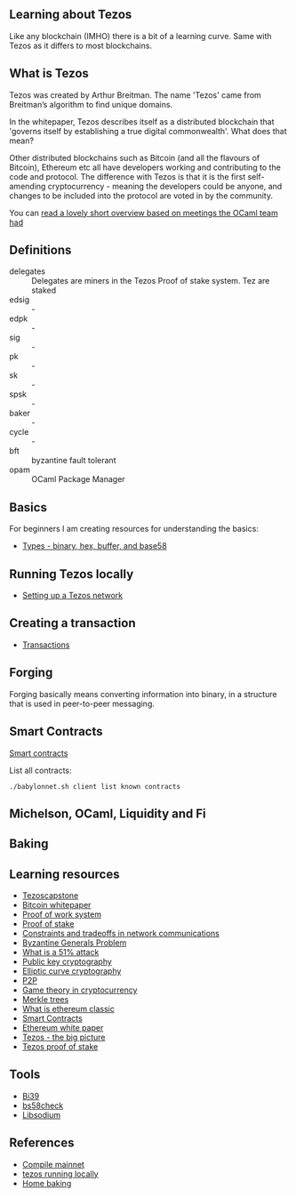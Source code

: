 ## Learning about Tezos

Like any blockchain (IMHO) there is a bit of a learning curve. Same with Tezos as it differs to most blockchains.

## What is Tezos

Tezos was created by Arthur Breitman. The name 'Tezos' came from Breitman’s algorithm to find unique domains.

In the whitepaper, Tezos describes itself as a distributed blockchain that 'governs itself by establishing a true digital commonwealth'. What does that mean?

Other distributed blockchains such as Bitcoin (and all the flavours of Bitcoin), Ethereum etc all have developers working and contributing to the code and protocol. The difference with Tezos is that it is the first self-amending cryptocurrency - meaning the developers could be anyone, and changes to be included into the protocol are voted in by the community.

You can [read a lovely short overview based on meetings the OCaml team had](https://ocaml.org/meetings/ocaml/2017/.extended-abstract__2017__benjamin-canou_gregoire-henry_pierre-chambart_fabrice-le-fessant_arthur-breitman__tezos-the-ocaml-crypto-ledger.pdf)

## Definitions

<dl>
  <dt>delegates</dt>
  <dd>Delegates are miners in the Tezos Proof of stake system. Tez are staked</dd>
  <dt>edsig</dt>
  <dd>-</dd>
  <dt>edpk</dt>
  <dd>-</dd>
  <dt>sig</dt>
  <dd>-</dd>
  <dt>pk</dt>
  <dd>-</dd>
  <dt>sk</dt>
  <dd>-</dd>
  <dt>spsk</dt>
  <dd>-</dd>
  <dt>baker</dt>
  <dd>-</dd>
  <dt>cycle</dt>
  <dd>-</dd>
  <dt>bft</dt>
  <dd>byzantine fault tolerant</dd>
  <dt>opam</dt>
  <dd>OCaml Package Manager</dd>
</dl>

## Basics

For beginners I am creating resources for understanding the basics:

- [Types - binary, hex, buffer, and base58](./TYPES.md)

## Running Tezos locally

- [Setting up a Tezos network](./SETUP.md)

## Creating a transaction

- [Transactions](./TRANSACTIONS.md)

## Forging

Forging basically means converting information into binary, in a structure that is used in peer-to-peer messaging.

## Smart Contracts

[Smart contracts](./SMART-CONTRACTS.md)

List all contracts:

```
./babylonnet.sh client list known contracts
```

## Michelson, OCaml, Liquidity and Fi

## Baking

## Learning resources

- [Tezoscapstone](https://tezoscapstone.com)
- [Bitcoin whitepaper](https://bitcoin.org/bitcoin.pdf/)
- [Proof of work system](https://en.wikipedia.org/wiki/Proof-of-work_system/)
- [Proof of stake](https://en.wikipedia.org/wiki/Proof-of-stake/)
- [Constraints and tradeoffs in network communications](http://hydra.infosys.tuwien.ac.at/teaching/courses/AdvancedDistributedSystems/download/1975_Akkoyunlu,%20Ekanadham,%20Huber_Some%20constraints%20and%20tradeoffs%20in%20the%20design%20of%20network%20communications.pdf)
- [Byzantine Generals Problem](https://marknelson.us/posts/2007/07/23/byzantine.html)
- [What is a 51% attack](https://medium.com/coinmonks/what-is-a-51-attack-or-double-spend-attack-aa108db63474/)
- [Public key cryptography](https://en.wikipedia.org/wiki/Public-key_cryptography/)
- [Elliptic curve cryptography](https://en.wikipedia.org/wiki/Elliptic-curve_cryptography/)
- [P2P](https://en.wikipedia.org/wiki/Peer-to-peer/)
- [Game theory in cryptocurrency](https://blockgeeks.com/guides/cryptocurrency-game-theory//)
- [Merkle trees](https://hackernoon.com/merkle-trees-181cb4bc30b4/)
- [What is ethereum classic](https://blockgeeks.com/guides/what-is-ethereum-classic//)
- [Smart Contracts](https://blockchainhub.net/smart-contracts//)
- [Ethereum white paper](https://github.com/ethereum/wiki/wiki/White-Paper/)
- [Tezos - the big picture](http://tezos.gitlab.io/mainnet/whitedoc/the_big_picture.html#the-big-picture/)
- [Tezos proof of stake](http://tezos.gitlab.io/mainnet/whitedoc/proof_of_stake.html/)

## Tools

- [Bi39](https://github.com/bitcoinjs/bip39)
- [bs58check](https://github.com/bitcoinjs/bs58check)
- [Libsodium](https://github.com/jedisct1/libsodium.js)

## References

- [Compile mainnet](https://github.com/tezoscommunity/FAQ/blob/master/Compile_Mainnet.md)
- [tezos running locally](https://medium.com/@mail_35269/how-to-run-a-tezos-node-with-docker-8edb92fb1dd9)
- [Home baking](https://medium.com/@tezbaker.io/tezos-mainnet-setting-up-home-baking-4bf258a9fd30)
